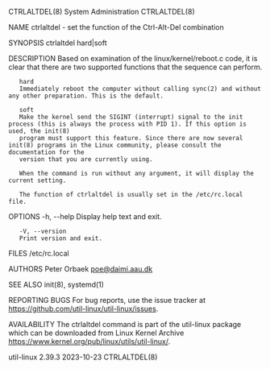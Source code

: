 CTRLALTDEL(8)							     System Administration							 CTRLALTDEL(8)

NAME
       ctrlaltdel - set the function of the Ctrl-Alt-Del combination

SYNOPSIS
       ctrlaltdel hard|soft

DESCRIPTION
       Based on examination of the linux/kernel/reboot.c code, it is clear that there are two supported functions that the <Ctrl-Alt-Del> sequence can
       perform.

       hard
	   Immediately reboot the computer without calling sync(2) and without any other preparation. This is the default.

       soft
	   Make the kernel send the SIGINT (interrupt) signal to the init process (this is always the process with PID 1). If this option is used, the init(8)
	   program must support this feature. Since there are now several init(8) programs in the Linux community, please consult the documentation for the
	   version that you are currently using.

       When the command is run without any argument, it will display the current setting.

       The function of ctrlaltdel is usually set in the /etc/rc.local file.

OPTIONS
       -h, --help
	   Display help text and exit.

       -V, --version
	   Print version and exit.

FILES
       /etc/rc.local

AUTHORS
       Peter Orbaek <poe@daimi.aau.dk>

SEE ALSO
       init(8), systemd(1)

REPORTING BUGS
       For bug reports, use the issue tracker at https://github.com/util-linux/util-linux/issues.

AVAILABILITY
       The ctrlaltdel command is part of the util-linux package which can be downloaded from Linux Kernel Archive
       <https://www.kernel.org/pub/linux/utils/util-linux/>.

util-linux 2.39.3							  2023-10-23								 CTRLALTDEL(8)
